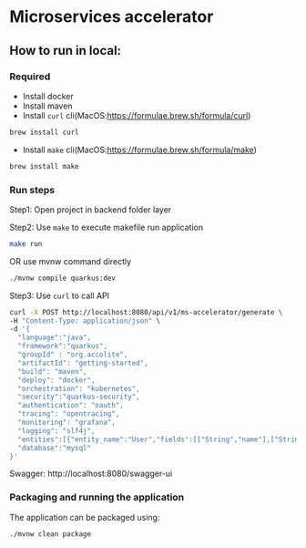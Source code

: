 # Microservices accelerator

## How to run in local:
### Required
- Install docker
- Install maven
- Install `curl` cli(MacOS:https://formulae.brew.sh/formula/curl)
```bash
brew install curl
```
- Install `make` cli(MacOS:https://formulae.brew.sh/formula/make)
```bash
brew install make
```

### Run steps

[comment]: <> (Step1: Use `make` to execute makefile run mysql in docker)

[comment]: <> (```bash)

[comment]: <> (make docker-up)

[comment]: <> (```)

[comment]: <> (OR  use docker-compose command directly)

[comment]: <> (```bash)

[comment]: <> (docker-compose -f docker-compose.yaml up --build)

[comment]: <> (```)

Step1: Open project in backend folder layer

Step2: Use `make` to execute makefile run application
```bash
make run
```
OR  use mvnw command directly
```bash
./mvnw compile quarkus:dev
```

Step3: Use `curl` to call API
```bash
curl -X POST http://localhost:8080/api/v1/ms-accelerator/generate \
-H "Content-Type: application/json" \
-d '{
  "language":"java",
  "framework":"quarkus",
  "groupId" : "org.accolite",
  "artifactId": "getting-started",
  "build": "maven",
  "deploy": "docker",
  "orchestration": "kubernetes",
  "security":"quarkus-security",
  "authentication": "oauth",
  "tracing": "opentracing",
  "monitoring": "grafana",
  "logging": "slf4j",
  "entities":[{"entity_name":"User","fields":[["String","name"],["String","address"],["long","phoneNumber"]]},{"entity_name":"Url","fields":[["String","long_url"],["String","short_url"]]}],
  "database":"mysql"
}'
```
Swagger: http://localhost:8080/swagger-ui

### Packaging and running the application

The application can be packaged using:
```shell script
./mvnw clean package
```